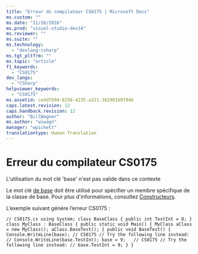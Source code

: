 ```yaml
---
title: "Erreur du compilateur CS0175 | Microsoft Docs"
ms.custom: ""
ms.date: "11/16/2016"
ms.prod: "visual-studio-dev14"
ms.reviewer: ""
ms.suite: ""
ms.technology: 
  - "devlang-csharp"
ms.tgt_pltfrm: ""
ms.topic: "article"
f1_keywords: 
  - "CS0175"
dev_langs: 
  - "CSharp"
helpviewer_keywords: 
  - "CS0175"
ms.assetid: cedd769d-8258-4235-a321-362981b9f84b
caps.latest.revision: 12
caps.handback.revision: 12
author: "BillWagner"
ms.author: "wiwagn"
manager: "wpickett"
translationtype: Human Translation
---
```

# Erreur du compilateur CS0175
L'utilisation du mot clé 'base' n'est pas valide dans ce contexte  
  
 Le mot clé [de base](../../csharp/language-reference/keywords/base.md) doit être utilisé pour spécifier un membre spécifique de la classe de base. Pour plus d'informations, consultez [Constructeurs](../../csharp/programming-guide/classes-and-structs/constructors.md).  
  
 L’exemple suivant génère l’erreur CS0175 :  
  
```  
// CS0175.cs using System; class BaseClass { public int TestInt = 0; } class MyClass : BaseClass { public static void Main() { MyClass aClass = new MyClass(); aClass.BaseTest(); } public void BaseTest() { Console.WriteLine(base); // CS0175 // Try the following line instead: // Console.WriteLine(base.TestInt); base = 9;   // CS0175 // Try the following line instead: // base.TestInt = 9; } }  
```